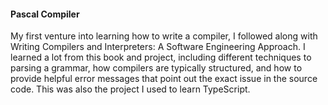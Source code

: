 #### Pascal Compiler

My first venture into learning how to write a compiler, I followed along with
Writing Compilers and Interpreters: A Software Engineering Approach. I learned
a lot from this book and project, including different techniques to parsing a
grammar, how compilers are typically structured, and how to provide helpful
error messages that point out the exact issue in the source code. This was
also the project I used to learn TypeScript.
